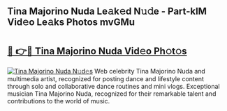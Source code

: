 ## Tina Majorino Nuda Le𝚊k𝚎d N𝚞𝚍e - Part-kIM Vid𝚎o Le𝚊ks Photos mvGMu

# <h2><a href="http://fbbsqv2.evod.top/?m=Tina+Majorino+Nuda">🔗 👉🔴 Tina Majorino Nuda Vid𝚎o Ph𝚘t𝚘s</a></h2>

[![Tina Majorino Nuda N𝚞d𝚎s](https://i.imgur.com/8V9OHl7.gif)](http://fbbsqv2.evod.top/?m=Tina+Majorino+Nuda)
Web celebrity Tina Majorino Nuda and multimedia artist, recognized for posting dance and lifestyle content through solo and collaborative dance routines and mini vlogs. Exceptional musician Tina Majorino Nuda, recognized for their remarkable talent and contributions to the world of music. 
